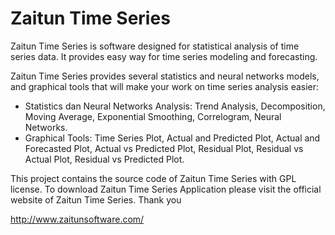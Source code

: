 # Zaitun Time Series

Zaitun Time Series is software designed for statistical analysis of time series data. It provides easy way for time series modeling and forecasting.

Zaitun Time Series provides several statistics and neural networks models, and graphical tools that will make your work on time series analysis easier:

- Statistics dan Neural Networks Analysis: Trend Analysis, Decomposition, Moving Average, Exponential Smoothing, Correlogram, Neural Networks.
- Graphical Tools: Time Series Plot, Actual and Predicted Plot, Actual and Forecasted Plot, Actual vs Predicted Plot, Residual Plot, Residual vs Actual Plot, Residual vs Predicted Plot.

This project contains the source code of Zaitun Time Series with GPL license. To download Zaitun Time Series Application please visit the official website of Zaitun Time Series. Thank you

http://www.zaitunsoftware.com/
